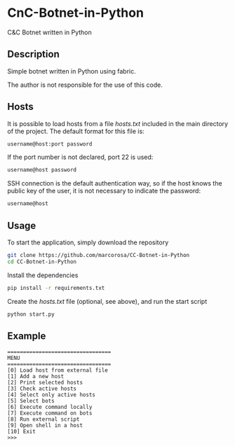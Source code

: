 # CnC-Botnet-in-Python
C&#38;C Botnet written in Python

## Description
Simple botnet written in Python using fabric. 
<p>
The author is not responsible for the use of this code.

## Hosts
It is possible to load hosts from a file _hosts.txt_ included in the main directory of the project.
The default format for this file is:
```bash
username@host:port password
```

If the port number is not declared, port 22 is used:
```bash
username@host password
```
SSH connection is the default authentication way, so if the host knows the public key of the user, it is not necessary to indicate the password:
```bash
username@host
```

## Usage
To start the application, simply download the repository
```bash
git clone https://github.com/marcorosa/CC-Botnet-in-Python
cd CC-Botnet-in-Python
```

Install the dependencies
```bash
pip install -r requirements.txt
```

Create the _hosts.txt_ file (optional, see above), and run the start script
```bash
python start.py
```

## Example
```
=================================
MENU
=================================
[0] Load host from external file
[1] Add a new host
[2] Print selected hosts
[3] Check active hosts
[4] Select only active hosts
[5] Select bots
[6] Execute command locally
[7] Execute command on bots
[8] Run external script
[9] Open shell in a host
[10] Exit
>>> 
```

